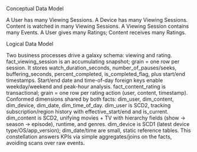 Conceptual Data Model

A User has many Viewing Sessions.
A Device has many Viewing Sessions.
Content is watched in many Viewing Sessions.
A Viewing Session contains many Events.
A User gives many Ratings; Content receives many Ratings.

Logical Data Model

Two business processes drive a galaxy schema: viewing and rating.
fact_viewing_session is an accumulating snapshot; grain = one row per session.
It stores watch_duration_seconds, number_of_pauses/seeks, buffering_seconds, percent_completed, is_completed_flag, plus start/end timestamps.
Start/end date and time-of-day foreign keys enable weekday/weekend and peak-hour analysis.
fact_content_rating is transactional; grain = one row per rating action (user, content, timestamp).
Conformed dimensions shared by both facts: dim_user, dim_content, dim_device, dim_date, dim_time_of_day.
dim_user is SCD2, tracking subscription/region history with effective_start/end and is_current.
dim_content is SCD2, unifying movies + TV with hierarchy fields (show → season → episode), runtime, and genres.
dim_device is SCD1 (latest device type/OS/app_version); dim_date/time are small, static reference tables.
This constellation answers KPIs via simple aggregates/joins on the facts, avoiding scans over raw events.

